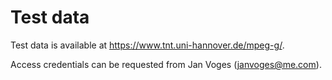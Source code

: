 # Test data

Test data is available at https://www.tnt.uni-hannover.de/mpeg-g/.

Access credentials can be requested from Jan Voges (janvoges@me.com).
